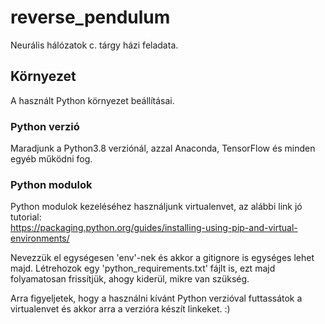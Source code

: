 # reverse_pendulum

Neurális hálózatok c. tárgy házi feladata.

## Környezet

A használt Python környezet beállításai.

### Python verzió

Maradjunk a Python3.8 verziónál, azzal Anaconda, TensorFlow és minden egyéb működni fog.

### Python modulok

Python modulok kezeléséhez használjunk virtualenvet, az alábbi link jó tutorial: </br>
https://packaging.python.org/guides/installing-using-pip-and-virtual-environments/ </br>

Nevezzük el egységesen 'env'-nek és akkor a gitignore is egységes lehet majd. Létrehozok egy 'python_requirements.txt' fájlt is, ezt majd folyamatosan frissítjük, ahogy kiderül, mikre van szükség.</br>

Arra figyeljetek, hogy a használni kívánt Python verzióval futtassátok a virtualenvet és akkor arra a verzióra készít linkeket. :)



